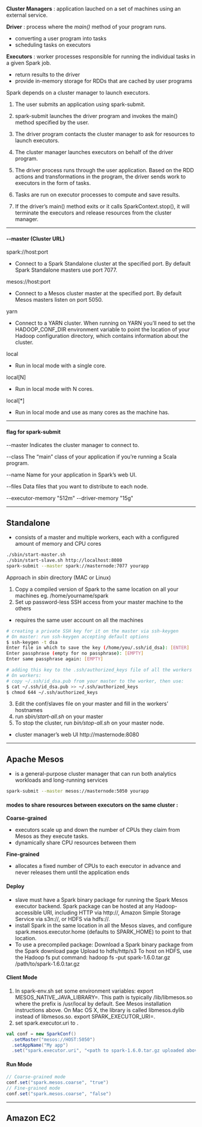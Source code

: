 **Cluster Managers** : application lauched on a set of machines using an external service.

**Driver** : process where the *main()* method of your program runs.
- converting a user program into tasks
- scheduling tasks on executors

**Executors** : worker processes responsible for running the individual tasks in a given Spark job.
- return results to the driver
- provide in-memory storage for RDDs that are cached by user programs

Spark depends on a cluster manager to launch executors.
1. The user submits an application using spark-submit.

2. spark-submit launches the driver program and invokes the main() method
specified by the user.
3. The driver program contacts the cluster manager to ask for resources to launch
executors.
4. The cluster manager launches executors on behalf of the driver program.
5. The driver process runs through the user application. Based on the RDD actions
and transformations in the program, the driver sends work to executors in the
form of tasks.
6. Tasks are run on executor processes to compute and save results.
7. If the driver’s main() method exits or it calls SparkContext.stop(), it will terminate
the executors and release resources from the cluster manager.

---

#### --master (Cluster URL)

spark://host:port
- Connect to a Spark Standalone cluster at the specified port. By default Spark Standalone masters use port 7077.

mesos://host:port
- Connect to a Mesos cluster master at the specified port. By default Mesos masters listen on port 5050.

yarn
- Connect to a YARN cluster. When running on YARN you’ll need to set the HADOOP_CONF_DIR environment variable to point the location of your Hadoop configuration directory, which contains information about the cluster.

local 
- Run in local mode with a single core.

local[N] 
- Run in local mode with N cores.

local[*] 
- Run in local mode and use as many cores as the machine has.

---

#### flag for spark-submit

--master
Indicates the cluster manager to connect to.

--class
The “main” class of your application if you’re running a Scala program.

--name
Name for your application in Spark’s web UI.

--files
Data files that you want to distribute to each node.

--executor-memory "512m"
--driver-memory "15g"

---

## Standalone
- consists of a master and multiple workers, each with a configured amount of memory and CPU cores

```bash
./sbin/start-master.sh
./sbin/start-slave.sh http://localhost:8080 
spark-submit --master spark://masternode:7077 yourapp
```

Approach in *sbin* directory (MAC or Linux)

1. Copy a compiled version of Spark to the same location on all your machines eg. /home/yourname/spark
2. Set up password-less SSH access from your master machine to the others
- requires the same user account on all the machines
``` bash
# creating a private SSH key for it on the master via ssh-keygen
# On master: run ssh-keygen accepting default options
$ ssh-keygen -t dsa
Enter file in which to save the key (/home/you/.ssh/id_dsa): [ENTER]
Enter passphrase (empty for no passphrase): [EMPTY]
Enter same passphrase again: [EMPTY]

# adding this key to the .ssh/authorized_keys file of all the workers
# On workers:
# copy ~/.ssh/id_dsa.pub from your master to the worker, then use:
$ cat ~/.ssh/id_dsa.pub >> ~/.ssh/authorized_keys
$ chmod 644 ~/.ssh/authorized_keys
```
3. Edit the conf/slaves file on your master and fill in the workers’ hostnames
4. run *sbin/start-all.sh* on your master
5. To stop the cluster, run *bin/stop-all.sh* on your master node.

- cluster manager’s web UI http://masternode:8080



---

## Apache Mesos
- is a general-purpose cluster manager that can run both analytics workloads and long-running services

```bash
spark-submit --master mesos://masternode:5050 yourapp
```

#### modes to share resources between executors on the same cluster :
**Coarse-grained**

- executors scale up and down the number of CPUs they claim from Mesos as they execute tasks.
- dynamically share CPU resources between them

**Fine-grained**

- allocates a fixed number of CPUs to each executor in advance and never releases them until the application ends

#### Deploy

- slave must have a Spark binary package for running the Spark Mesos executor backend.
Spark package can be hosted at any Hadoop-accessible URI, including HTTP via http://, Amazon Simple Storage Service via s3n://, or HDFS via hdfs://.
- install Spark in the same location in all the Mesos slaves, and configure spark.mesos.executor.home (defaults to SPARK_HOME) to point to that location.
- To use a precompiled package:
Download a Spark binary package from the Spark download page
Upload to hdfs/http/s3
To host on HDFS, use the Hadoop fs put command: hadoop fs -put spark-1.6.0.tar.gz /path/to/spark-1.6.0.tar.gz

#### Client Mode
1. In spark-env.sh set some environment variables:
export MESOS_NATIVE_JAVA_LIBRARY=<path to libmesos.so>. This path is typically <prefix>/lib/libmesos.so where the prefix is /usr/local by default. See Mesos installation instructions above. On Mac OS X, the library is called libmesos.dylib instead of libmesos.so.
export SPARK_EXECUTOR_URI=<URL of spark-1.6.0.tar.gz uploaded above>.
2. set spark.executor.uri to <URL of spark-1.6.0.tar.gz>.
```scala
val conf = new SparkConf()
  .setMaster("mesos://HOST:5050")
  .setAppName("My app")
  .set("spark.executor.uri", "<path to spark-1.6.0.tar.gz uploaded above>")
```

#### Run Mode
```scala
// Coarse-grained mode
conf.set("spark.mesos.coarse", "true")
// Fine-grained mode
conf.set("spark.mesos.coarse", "false")
```

---

## Amazon EC2
